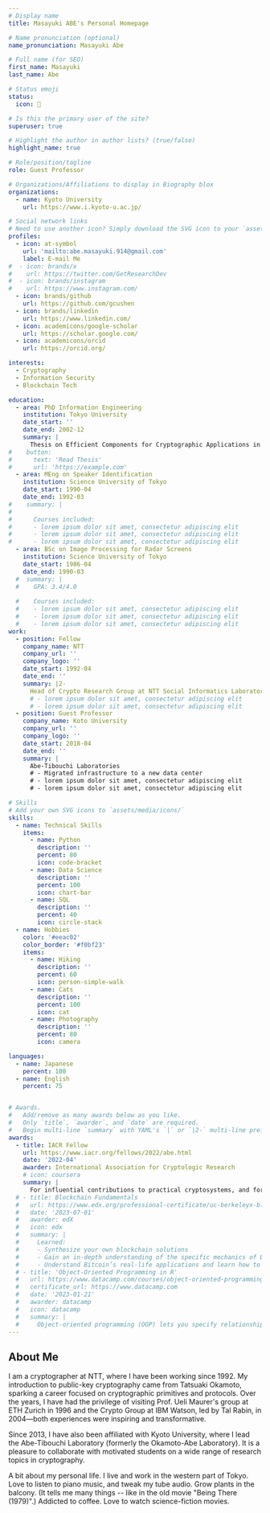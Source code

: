 ```yaml
---
# Display name
title: Masayuki ABE's Personal Homepage

# Name pronunciation (optional)
name_pronunciation: Masayuki Abe

# Full name (for SEO)
first_name: Masayuki
last_name: Abe

# Status emoji
status:
  icon: 🔋

# Is this the primary user of the site?
superuser: true

# Highlight the author in author lists? (true/false)
highlight_name: true

# Role/position/tagline
role: Guest Professor

# Organizations/Affiliations to display in Biography blox
organizations:
  - name: Kyoto University
    url: https://www.i.kyoto-u.ac.jp/

# Social network links
# Need to use another icon? Simply download the SVG icon to your `assets/media/icons/` folder.
profiles:
  - icon: at-symbol
    url: 'mailto:abe.masayuki.914@gmail.com'
    label: E-mail Me
#  - icon: brands/x
#    url: https://twitter.com/GetResearchDev
#  - icon: brands/instagram
#    url: https://www.instagram.com/
  - icon: brands/github
    url: https://github.com/gcushen
  - icon: brands/linkedin
    url: https://www.linkedin.com/
  - icon: academicons/google-scholar
    url: https://scholar.google.com/
  - icon: academicons/orcid
    url: https://orcid.org/

interests:
  - Cryptography
  - Information Security
  - Blockchain Tech

education:
  - area: PhD Information Engineering
    institution: Tokyo University
    date_start: ''
    date_end: 2002-12
    summary: |
      Thesis on Efficient Components for Cryptographic Applications in the Discrete-Log Setting. Supervised by Prof [Hideki Imai](https://www.rcis.aist.go.jp/about/message-en.html).
#    button:
#      text: 'Read Thesis'
#      url: 'https://example.com'
  - area: MEng on Speaker Identification
    institution: Science University of Tokyo
    date_start: 1990-04
    date_end: 1992-03
#    summary: |
#
#      Courses included:
#      - lorem ipsum dolor sit amet, consectetur adipiscing elit
#      - lorem ipsum dolor sit amet, consectetur adipiscing elit
#      - lorem ipsum dolor sit amet, consectetur adipiscing elit
  - area: BSc on Image Processing for Radar Screens
    institution: Science University of Tokyo
    date_start: 1986-04
    date_end: 1990-03
  #  summary: |
  #    GPA: 3.4/4.0
      
  #    Courses included:
  #    - lorem ipsum dolor sit amet, consectetur adipiscing elit
  #    - lorem ipsum dolor sit amet, consectetur adipiscing elit
  #    - lorem ipsum dolor sit amet, consectetur adipiscing elit
work:
  - position: Fellow
    company_name: NTT 
    company_url: ''
    company_logo: ''
    date_start: 1992-04
    date_end: ''
    summary: |2-
      Head of Crypto Research Group at NTT Social Informatics Laboratories
      # - lorem ipsum dolor sit amet, consectetur adipiscing elit
      # - lorem ipsum dolor sit amet, consectetur adipiscing elit
  - position: Guest Professor
    company_name: Koto University
    company_url: ''
    company_logo: ''
    date_start: 2018-04
    date_end: ''
    summary: |
      Abe-Tibouchi Laboratories
      # - Migrated infrastructure to a new data center
      # - lorem ipsum dolor sit amet, consectetur adipiscing elit
      # - lorem ipsum dolor sit amet, consectetur adipiscing elit

# Skills
# Add your own SVG icons to `assets/media/icons/`
skills:
  - name: Technical Skills
    items:
      - name: Python
        description: ''
        percent: 80
        icon: code-bracket
      - name: Data Science
        description: ''
        percent: 100
        icon: chart-bar
      - name: SQL
        description: ''
        percent: 40
        icon: circle-stack
  - name: Hobbies
    color: '#eeac02'
    color_border: '#f0bf23'
    items:
      - name: Hiking
        description: ''
        percent: 60
        icon: person-simple-walk
      - name: Cats
        description: ''
        percent: 100
        icon: cat
      - name: Photography
        description: ''
        percent: 80
        icon: camera

languages:
  - name: Japanese
    percent: 100
  - name: English
    percent: 75


# Awards.
#   Add/remove as many awards below as you like.
#   Only `title`, `awarder`, and `date` are required.
#   Begin multi-line `summary` with YAML's `|` or `|2-` multi-line prefix and indent 2 spaces below.
awards:
  - title: IACR Fellow
    url: https://www.iacr.org/fellows/2022/abe.html
    date: '2022-04'
    awarder: International Association for Cryptologic Research
    # icon: coursera
    summary: |
      For influential contributions to practical cryptosystems, and for exemplary service to IACR and the Asia-Pacific cryptography community. 
  # - title: Blockchain Fundamentals
  #   url: https://www.edx.org/professional-certificate/uc-berkeleyx-blockchain-fundamentals
  #   date: '2023-07-01'
  #   awarder: edX
  #   icon: edx
  #   summary: |
  #     Learned:
  #     - Synthesize your own blockchain solutions
  #     - Gain an in-depth understanding of the specific mechanics of Bitcoin
  #     - Understand Bitcoin’s real-life applications and learn how to attack and destroy Bitcoin, Ethereum, smart contracts and Dapps, and alternatives to Bitcoin’s Proof-of-Work consensus algorithm
  # - title: 'Object-Oriented Programming in R'
  #   url: https://www.datacamp.com/courses/object-oriented-programming-with-s3-and-r6-in-r
  #   certificate_url: https://www.datacamp.com
  #   date: '2023-01-21'
  #   awarder: datacamp
  #   icon: datacamp
  #   summary: |
  #     Object-oriented programming (OOP) lets you specify relationships between functions and the objects that they can act on, helping you manage complexity in your code. This is an intermediate level course, providing an introduction to OOP, using the S3 and R6 systems. S3 is a great day-to-day R programming tool that simplifies some of the functions that you write. R6 is especially useful for industry-specific analyses, working with web APIs, and building GUIs.
---
```


## About Me
I am a cryptographer at NTT, where I have been working since 1992. My introduction to public-key cryptography came from Tatsuaki Okamoto, sparking a career focused on cryptographic primitives and protocols. Over the years, I have had the privilege of visiting Prof. Ueli Maurer's group at ETH Zurich in 1996 and the Crypto Group at IBM Watson, led by Tal Rabin, in 2004—both experiences were inspiring and transformative.

Since 2013, I have also been affiliated with Kyoto University, where I lead the Abe-Tibouchi Laboratory (formerly the Okamoto-Abe Laboratory). It is a pleasure to collaborate with motivated students on a wide range of research topics in cryptography.

A bit about my personal life. I live and work in the western part of Tokyo. Love to listen to piano music, and tweak my tube audio. Grow plants in the balcony. (It tells me many things -- like in the old movie "Being There (1979)".) Addicted to coffee. Love to watch science-fiction movies.